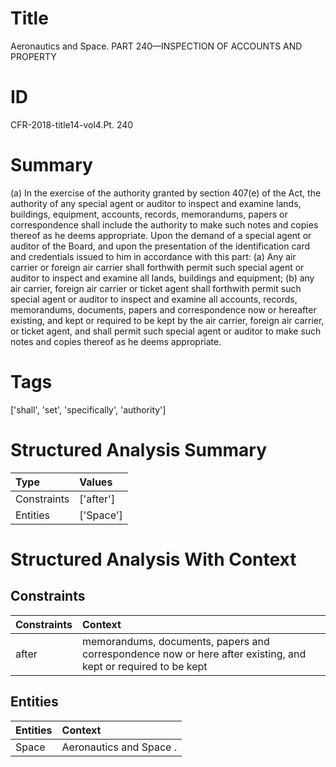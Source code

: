 # Title

 Aeronautics and Space. PART 240—INSPECTION OF ACCOUNTS AND PROPERTY


# ID

 CFR-2018-title14-vol4.Pt. 240


# Summary

(a) In the exercise of the authority granted by section 407(e) of the Act, the authority of any special agent or auditor to inspect and examine lands, buildings, equipment, accounts, records, memorandums, papers or correspondence shall include the authority to make such notes and copies thereof as he deems appropriate.
Upon the demand of a special agent or auditor of the Board, and upon the presentation of the identification card and credentials issued to him in accordance with this part: (a) Any air carrier or foreign air carrier shall forthwith permit such special agent or auditor to inspect and examine all lands, buildings and equipment; (b) any air carrier, foreign air carrier or ticket agent shall forthwith permit such special agent or auditor to inspect and examine all accounts, records, memorandums, documents, papers and correspondence now or hereafter existing, and kept or required to be kept by the air carrier, foreign air carrier, or ticket agent, and shall permit such special agent or auditor to make such notes and copies thereof as he deems appropriate.


# Tags

['shall', 'set', 'specifically', 'authority']


# Structured Analysis Summary

| Type        | Values    |
|:------------|:----------|
| Constraints | ['after'] |
| Entities    | ['Space'] |


# Structured Analysis With Context

 


## Constraints

| Constraints   | Context                                                                                                       |
|:--------------|:--------------------------------------------------------------------------------------------------------------|
| after         | memorandums, documents, papers and correspondence now or here after existing, and kept or required to be kept |


## Entities

| Entities   | Context                  |
|:-----------|:-------------------------|
| Space      | Aeronautics and  Space . |


